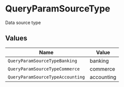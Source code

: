 # QueryParamSourceType

Data source type


## Values

| Name                             | Value                            |
| -------------------------------- | -------------------------------- |
| `QueryParamSourceTypeBanking`    | banking                          |
| `QueryParamSourceTypeCommerce`   | commerce                         |
| `QueryParamSourceTypeAccounting` | accounting                       |